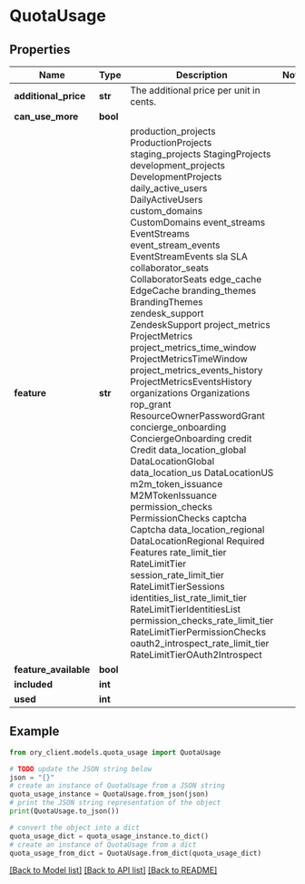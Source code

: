# QuotaUsage


## Properties

Name | Type | Description | Notes
------------ | ------------- | ------------- | -------------
**additional_price** | **str** | The additional price per unit in cents. | 
**can_use_more** | **bool** |  | 
**feature** | **str** |  production_projects ProductionProjects staging_projects StagingProjects development_projects DevelopmentProjects daily_active_users DailyActiveUsers custom_domains CustomDomains event_streams EventStreams event_stream_events EventStreamEvents sla SLA collaborator_seats CollaboratorSeats edge_cache EdgeCache branding_themes BrandingThemes zendesk_support ZendeskSupport project_metrics ProjectMetrics project_metrics_time_window ProjectMetricsTimeWindow project_metrics_events_history ProjectMetricsEventsHistory organizations Organizations rop_grant ResourceOwnerPasswordGrant concierge_onboarding ConciergeOnboarding credit Credit data_location_global DataLocationGlobal data_location_us DataLocationUS m2m_token_issuance M2MTokenIssuance permission_checks PermissionChecks captcha Captcha data_location_regional DataLocationRegional  Required Features rate_limit_tier RateLimitTier session_rate_limit_tier RateLimitTierSessions identities_list_rate_limit_tier RateLimitTierIdentitiesList permission_checks_rate_limit_tier RateLimitTierPermissionChecks oauth2_introspect_rate_limit_tier RateLimitTierOAuth2Introspect | 
**feature_available** | **bool** |  | 
**included** | **int** |  | 
**used** | **int** |  | 

## Example

```python
from ory_client.models.quota_usage import QuotaUsage

# TODO update the JSON string below
json = "{}"
# create an instance of QuotaUsage from a JSON string
quota_usage_instance = QuotaUsage.from_json(json)
# print the JSON string representation of the object
print(QuotaUsage.to_json())

# convert the object into a dict
quota_usage_dict = quota_usage_instance.to_dict()
# create an instance of QuotaUsage from a dict
quota_usage_from_dict = QuotaUsage.from_dict(quota_usage_dict)
```
[[Back to Model list]](../README.md#documentation-for-models) [[Back to API list]](../README.md#documentation-for-api-endpoints) [[Back to README]](../README.md)


